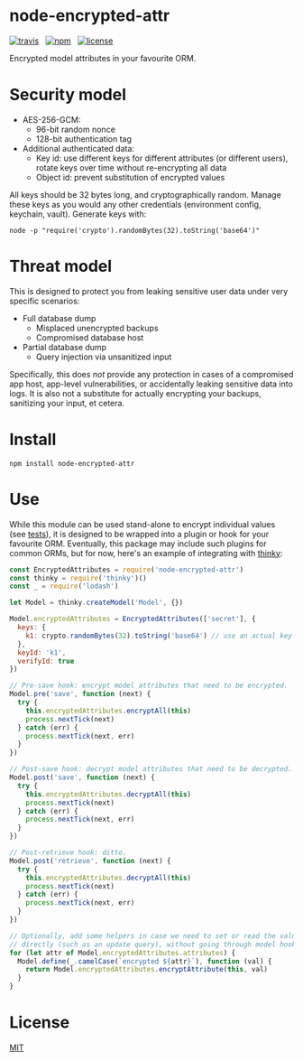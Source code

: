 # node-encrypted-attr

[![travis](http://img.shields.io/travis/simonratner/node-encrypted-attr/master.svg?style=flat-square)](https://travis-ci.org/simonratner/node-encrypted-attr) &nbsp;
[![npm](http://img.shields.io/npm/v/node-encrypted-attr.svg?style=flat-square)](https://www.npmjs.org/package/node-encrypted-attr) &nbsp;
[![license](https://img.shields.io/github/license/simonratner/node-encrypted-attr.svg?style=flat-square)](LICENSE)

Encrypted model attributes in your favourite ORM.

# Security model

* AES-256-GCM:
    * 96-bit random nonce
    * 128-bit authentication tag
* Additional authenticated data:
    * Key id: use different keys for different attributes (or different users),
      rotate keys over time without re-encrypting all data
    * Object id: prevent substitution of encrypted values

All keys should be 32 bytes long, and cryptographically random. Manage these
keys as you would any other credentials (environment config, keychain, vault).
Generate keys with:
```
node -p "require('crypto').randomBytes(32).toString('base64')"
```

# Threat model

This is designed to protect you from leaking sensitive user data under very
specific scenarios:

* Full database dump
    * Misplaced unencrypted backups
    * Compromised database host
* Partial database dump
    * Query injection via unsanitized input

Specifically, this does *not* provide any protection in cases of a compromised
app host, app-level vulnerabilities, or accidentally leaking sensitive data
into logs. It is also not a substitute for actually encrypting your backups,
sanitizing your input, et cetera.

# Install

```
npm install node-encrypted-attr
```

# Use

While this module can be used stand-alone to encrypt individual values (see
[tests](/test/encrypted-attr.spec.js)), it is designed to be wrapped into a
plugin or hook for your favourite ORM. Eventually, this package may include
such plugins for common ORMs, but for now, here's an example of integrating
with [thinky](https://github.com/neumino/thinky):

```js
const EncryptedAttributes = require('node-encrypted-attr')
const thinky = require('thinky')()
const _ = require('lodash')

let Model = thinky.createModel('Model', {})

Model.encryptedAttributes = EncryptedAttributes(['secret'], {
  keys: {
    k1: crypto.randomBytes(32).toString('base64') // use an actual key here
  },
  keyId: 'k1',
  verifyId: true
})

// Pre-save hook: encrypt model attributes that need to be encrypted.
Model.pre('save', function (next) {
  try {
    this.encryptedAttributes.encryptAll(this)
    process.nextTick(next)
  } catch (err) {
    process.nextTick(next, err)
  }
})

// Post-save hook: decrypt model attributes that need to be decrypted.
Model.post('save', function (next) {
  try {
    this.encryptedAttributes.decryptAll(this)
    process.nextTick(next)
  } catch (err) {
    process.nextTick(next, err)
  }
})

// Post-retrieve hook: ditto.
Model.post('retrieve', function (next) {
  try {
    this.encryptedAttributes.decryptAll(this)
    process.nextTick(next)
  } catch (err) {
    process.nextTick(next, err)
  }
})

// Optionally, add some helpers in case we need to set or read the value
// directly (such as an update query), without going through model hooks.
for (let attr of Model.encryptedAttributes.attributes) {
  Model.define(_.camelCase(`encrypted ${attr}`), function (val) {
    return Model.encryptedAttributes.encryptAttribute(this, val)
  }
}
```

# License

[MIT](LICENSE)
